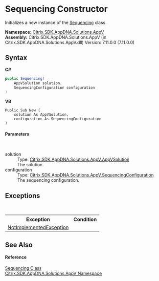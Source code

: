 # Sequencing Constructor 
 

Initializes a new instance of the <a href="e4a53a8f-f41d-538f-ea6c-8e8d13e3e7cd">Sequencing</a> class.

**Namespace:**&nbsp;<a href="a638ea88-d709-bd82-5735-d58961438ce5">Citrix.SDK.AppDNA.Solutions.AppV</a><br />**Assembly:**&nbsp;Citrix.SDK.AppDNA.Solutions.AppV (in Citrix.SDK.AppDNA.Solutions.AppV.dll) Version: 7.11.0.0 (7.11.0.0)

## Syntax

**C#**
```csharp
public Sequencing(
	AppVSolution solution,
	SequencingConfiguration configuration
)
```

**VB**
```vbnet
Public Sub New ( 
	solution As AppVSolution,
	configuration As SequencingConfiguration
)
```


#### Parameters
&nbsp;<dl><dt>solution</dt><dd>Type: <a href="d8488114-88aa-585b-c24c-ca05f94c160f">Citrix.SDK.AppDNA.Solutions.AppV.AppVSolution</a><br />The solution.</dd><dt>configuration</dt><dd>Type: <a href="65254e3d-8bcb-f3ed-dcf2-4726e36a6710">Citrix.SDK.AppDNA.Solutions.AppV.SequencingConfiguration</a><br />The sequencing configuration.</dd></dl>

## Exceptions
&nbsp;<table><tr><th>Exception</th><th>Condition</th></tr><tr><td><a href="http://msdn2.microsoft.com/en-us/library/6byb74h9" target="_blank">NotImplementedException</a></td><td /></tr></table>

## See Also


#### Reference
<a href="e4a53a8f-f41d-538f-ea6c-8e8d13e3e7cd">Sequencing Class</a><br /><a href="a638ea88-d709-bd82-5735-d58961438ce5">Citrix.SDK.AppDNA.Solutions.AppV Namespace</a><br />